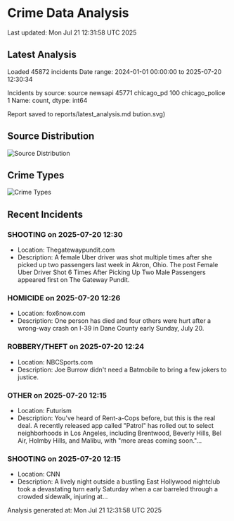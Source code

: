# Crime Data Analysis
Last updated: Mon Jul 21 12:31:58 UTC 2025

## Latest Analysis

Loaded 45872 incidents
Date range: 2024-01-01 00:00:00 to 2025-07-20 12:30:34

Incidents by source:
source
newsapi           45771
chicago_pd          100
chicago_police        1
Name: count, dtype: int64

Report saved to reports/latest_analysis.md
bution.svg)

## Source Distribution
![Source Distribution](images/source_distribution.svg)

## Crime Types
![Crime Types](images/crime_types.svg)

## Recent Incidents

### SHOOTING on 2025-07-20 12:30
- Location: Thegatewaypundit.com
- Description: A female Uber driver was shot multiple times after she picked up two passengers last week in Akron, Ohio.
The post Female Uber Driver Shot 6 Times After Picking Up Two Male Passengers appeared first on The Gateway Pundit.


### HOMICIDE on 2025-07-20 12:26
- Location: fox6now.com
- Description: One person has died and four others were hurt after a wrong-way crash on I-39 in Dane County early Sunday, July 20.


### ROBBERY/THEFT on 2025-07-20 12:24
- Location: NBCSports.com
- Description: Joe Burrow didn't need a Batmobile to bring a few jokers to justice.


### OTHER on 2025-07-20 12:15
- Location: Futurism
- Description: You've heard of Rent-a-Cops before, but this is the real deal. A recently released app called "Patrol" has rolled out to select neighborhoods in Los Angeles, including Brentwood, Beverly Hills, Bel Air, Holmby Hills, and Malibu, with "more areas coming soon."…


### SHOOTING on 2025-07-20 12:15
- Location: CNN
- Description: A lively night outside a bustling East Hollywood nightclub took a devastating turn early Saturday when a car barreled through a crowded sidewalk, injuring at...

Analysis generated at: Mon Jul 21 12:31:58 UTC 2025
